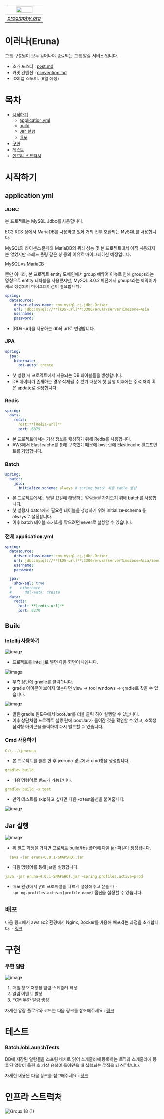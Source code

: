 |<img src = "https://github.com/Eruna-Jeoruna/jeoruna/assets/47443884/86d73e0e-fdc1-4009-b809-f88ce94ad1e2" width = "70%" height = "70%">|
|:--:| 
| *[prography.org](https://prography.org)* |
# 이러나(Eruna)

그룹 구성원이 모두 일어나야 종료되는 그룹 알람 서비스 입니다.

- 소개 포스터 : [post.md](https://github.com/Eruna-Jeoruna/jeoruna/blob/main/post.md)
- 커밋 컨벤션 : [convention.md](https://github.com/Eruna-Jeoruna/jeoruna/blob/main/convention.md)
- IOS 앱 스토어: (9월 예정)



# 목차
- [시작하기](#시작하기)
  - [application.yml](##application.yml)
  - [build](##Build)
  - [Jar 실행](##Jar)
  - [배포](##배포)
- [구현](#구현)
- [테스트](#테스트)
- [인프라 스트럭처](#인프라)

# 시작하기

## application.yml

### JDBC

본 프로젝트는 MySQL Jdbc를 사용합니다. 

EC2 RDS 상에서 MariaDB를 사용하고 있어 거의 전부 호환되는 MySQL를 사용합니다.

MySQL의 라이센스 문제와 MariaDB의 쿼리 성능 및 본 프로젝트에서 아직 사용되지는 않았지만 스레드 풀링 같은 성 등의 이유로 마이그레이션 예정입니다.

[MySQL vs MariaDB](https://aws.amazon.com/ko/compare/the-difference-between-mariadb-vs-mysql/)

뿐만 아니라, 본 프로젝트 entity 도메인에서 group 예약어 이슈로 인해 groups라는 명칭으로 entity 테이블을 사용했지만, MySQL 8.0.2 버전에서 groups라는 예약어가 새로 생성되어 마이그레이션이 필요합니다.

```yaml
spring:
  datasource:
    driver-class-name: com.mysql.cj.jdbc.Driver
    url: jdbc:mysql://**[RDS-url]**:3306/eruna?serverTimezone=Asia
    username: 
    password:
```

- [RDS-url]을 사용하는 db의 url로 변경합니다.

### JPA

```yaml
spring:
  jpa:
    hibernate:
      ddl-auto: create
```

- 첫 실행 시 프로젝트에서 사용되는 DB 테이블들을 생성합니다.
- DB 데이터가 존재하는 경우 삭제될 수 있기 때문에 첫 실행 이후에는 주석 처리 혹은 update로 설정합니다.

### Redis

```yaml
spring:
  data:
    redis:
      host:**[Redis-url]**
      port: 6379
```

- 본 프로젝트에서는 기상 정보를 캐싱하기 위해 Redis를 사용합니다.
- AWS에서 Elasticache를 통해 구축했기 때문에 host 란에 Elasticache 엔드포인트를 기입합니다.

### Batch

```yaml
spring:	
  batch:
    jdbc:
      initialize-schema: always # spring batch 사용 table 생성
```

- 본 프로젝트에서는 당일 요일에 해당하는 알람들을 가져오기 위해 batch를 사용합니다.
- 첫 실행시 batch에서 필요한 테이블을 생성하기 위해 initialize-schema 를 always로 설정합니다.
- 이후 batch 테이블 초기화를 막으려면 never로 설정할 수 있습니다.

### 전체 application.yml

```yaml
spring:
  datasource:
    driver-class-name: com.mysql.cj.jdbc.Driver
    url: jdbc:mysql://**[RDS-url]**:3306/eruna?serverTimezone=Asia/Seoul&characterEncoding=UTF-8
    username: 
    password: 

  jpa:
    show-sql: true
  #    hibernate:
  #      ddl-auto: create
  data:
    redis:
      host: **[redis-url]**
      port: 6379

```

## Build

### Intellij 사용하기

![image](https://github.com/Eruna-Jeoruna/jeoruna/assets/47443884/5bd14945-71fc-490b-b700-c73c9deef791)

- 프로젝트를 inteillj로 열면 다음 화면이 나옵니다.

![image](https://github.com/Eruna-Jeoruna/jeoruna/assets/47443884/1c1bd552-bc5d-41cf-aa0e-f25e56a568a8)

- 우측 상단에 gradle를 클릭합니다.
- gradle 아이콘이 보이지 않는다면 view → tool windows → gradle로 찾을 수 있습니다.

![image](https://github.com/Eruna-Jeoruna/jeoruna/assets/47443884/1227ab07-8f0d-4dc7-b2ea-62aba5e076d7)

- 열린 gradle 윈도우에서 bootJar를 더블 클릭 하여 실행할 수 있습니다.
- 이후 상단처럼 프로젝트 실행 란에 bootJar가 들어간 것을 확인할 수 있고, 초록생 삼각형 아이콘을 클릭하여 다시 빌드할 수 있습니다.

### Cmd 사용하기

```yaml
C:\...\jeoruna
```

- 본 프로젝트를 클론 한 후 jeoruna 경로에서 cmd창을 생성합니다.

```yaml
gradlew build
```

- 다음 명령어로 빌드가 가능합니다.

```yaml
gradlew build -x test
```

- 만약 테스트를 skip하고 싶다면 다음 -x test옵션을 붙여줍니다.

![image](https://github.com/Eruna-Jeoruna/jeoruna/assets/47443884/38b1811a-780d-4e43-8846-3e4408f7a4b5)

## Jar 실행

![image](https://github.com/Eruna-Jeoruna/jeoruna/assets/47443884/f2691e7e-8c08-41c0-930e-c4bd00d5ea43)

- 위 빌드 과정을 거치면 프로젝트 build/libs 폴더에 다음 jar 파일이 생성됩니다.

```yaml
  java -jar eruna-0.0.1-SNAPSHOT.jar
```

- 다음 명령어를 통해 jar을 실행합니다.

```yaml
java -jar eruna-0.0.1-SNAPSHOT.jar —spring.profiles.active=prod

```

- 배포 환경에서 yml 프로파일을 다르게 설정해주고 싶을 때 `-spring.profiles.active=[profile name]` 옵션을 설정할 수 있습니다.

## 배포
다음 링크에서 aws ec2 환경에서 Nginx, Docker를 사용해 배포하는 과정을 소개합니다. - [링크](https://github.com/Eruna-Jeoruna/jeoruna/blob/main/deployment.md)

# 구현

### 무한 알람

![image](https://github.com/Eruna-Jeoruna/jeoruna/assets/47443884/90bde95c-f810-42f2-8e1e-fe82361cf582)

1. 매일 정오 저장된 알람 스케줄러 작성
2. 알람 이벤트 발생
3. FCM 무한 알람 생성

자세한 알람 플로우와 코드는 다음 링크를 참조해주세요 : [링크](https://www.notion.so/wakeup-SSE-Redis-023eabe116f14e71af2a8c8c010cdadf?pvs=21)

# 테스트

### BatchJobLaunchTests

DB에 저장된 알람들을 스프링 배치로 읽어 스케줄러에 등록하는 로직과 스케줄러에 등록된 알람이 울린 후 기상 요청이 들어왔을 때 실행되는 로직을 테스트합니다. 

자세한 내용은 다음 링크를 참고해주세요 : [링크](https://skitter-cathedral-fc6.notion.site/Spring-Batch-Quartz-92a860ad8bd64547a3e17baa2bc02432?pvs=4)


# 인프라 스트럭처

![Group 18 (1)](https://github.com/Eruna-Jeoruna/jeoruna/assets/47443884/07bd9b76-2b88-4dba-876a-8db103c84194)


